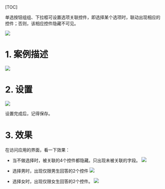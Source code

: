 [TOC]

单选按钮组组、下拉框可设置选项关联控件，即选择某个选项时，联动出现相应的控件；否则，该相应控件隐藏不可见。

![](http://bbs.baibaoyun.com/data/attachment/forum/201708/30/183811e7j7zeke3e3ic171.jpg)

# 1. 案例描述
![](http://bbs.baibaoyun.com/data/attachment/forum/201708/30/183812w0jbwzopn3pzx13w.jpg)

# 2. 设置
![](http://bbs.baibaoyun.com/data/attachment/forum/201708/30/183813qxsnrfg66zuudndg.jpg)

设置完成后，记得保存。

# 3. 效果

在访问应用的界面，看一下效果：

* 当不做选择时，被关联的4个控件都隐藏。只出现未被关联的字段。
![](http://bbs.baibaoyun.com/data/attachment/forum/201708/30/183814qtg1c4zckxy94qz4.jpg)

* 选择男时，出现仅限男生回答的2个控件
![](http://bbs.baibaoyun.com/data/attachment/forum/201708/30/183815eefujgg0qac9qb9n.jpg)

* 选择女时，出现仅限女生回答的2个控件。
![](http://bbs.baibaoyun.com/data/attachment/forum/201708/30/183816xbbh9hkguu8uhuu2.jpg)

